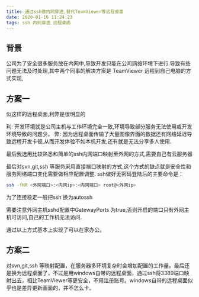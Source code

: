 ```yaml
---
title: 通过ssh做内网穿透,替代TeamViewer等远程桌面
date: 2020-01-16 11:24:23
tags: ssh 内网穿透 远程桌面
---
```

## 背景

公司为了安全很多服务放在内网中,导致开发只能在公司网络环境下进行.导致有些问题无法及时处理,其中两个同事的解决方案是 TeamViewer 远程到自己电脑的方式实现,

## 方案一

似这样的远程桌面,利弊是很明显的

利: 开发环境就是公司主机与工作环境完全一致,环境导致部分服务无法使用或开发环境导致的问题少。
弊: 因为远程桌面传输了大量图像界面的数据还有网络延迟导致远程开发卡顿,从而开发体验不如本机开发,还有就是无法分享多人使用.

最后我选用比较熟悉和简单的ssh内网端口映射至外网的方式,需要自己有云服务器

最后对svn,git,ssh 等服务采用直接端口映射的方式,这个方式的缺点就是安全性和服务网络端口变化需要做相应配置调整.
ssh做好无密码登陆后的主要命令是：
```sh
ssh -fNR <外网端口>:<内网ip>:<内网端口> root@<外网ip>
```
为了连接稳定一般把ssh 换为autossh

需要注意外网主机sshd配置中GatewayPorts 为true,否则开启的端口只有外网主机可访问,自己的工作机无法访问.

通过以上方式基本上实现了可以在家办公。

##  方案二

对svn,git,ssh 等映射配置，在服务器多环境复杂时会增加配置的工作量。最后还是换为远程桌面了，不过是用windows自带的远程桌面，通过ssh将3389端口映射出去，相比TeamViewer等更安全，不用注册账号。windows自带的远程桌面似乎也是差异更新画面的，并不怎么卡。